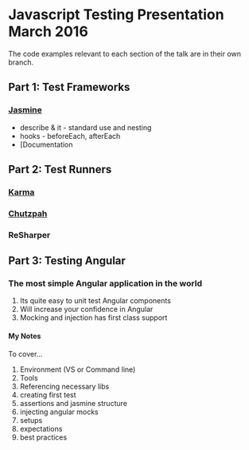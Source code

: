# Javascript Testing Presentation March 2016

The code examples relevant to each section of the talk are in their own branch.

## Part 1: Test Frameworks

### [Jasmine](!http://jasmine.github.io/2.0/introduction.html)

* describe & it - standard use and nesting
* hooks - beforeEach, afterEach
* [Documentation

## Part 2: Test Runners

### [Karma](!https://karma-runner.github.io)



### [Chutzpah](!http://mmanela.github.io/chutzpah)

### ReSharper



## Part 3: Testing Angular

### The most simple Angular application in the world

 
1. Its quite easy to unit test Angular components
2. Will increase your confidence in Angular
3. Mocking and injection has first class support



#### My Notes

To cover...

1. Environment (VS or Command line)
2. Tools
3. Referencing necessary libs
4. creating first test
5. assertions and jasmine structure
6. injecting angular mocks
7. setups
8. expectations
9. best practices
 


